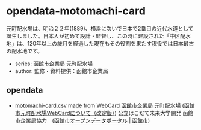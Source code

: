 # opendata-motomachi-card

元町配水場は、明治２２年(1889)、横浜に次いで日本で2番目の近代水道として誕生しました。日本人が初めて設計・監督し、この時に建設された「中区配水地」は、120年以上の歳月を経過した現在もその役割を果たす現役では日本最古の配水地です。

- series: 函館市企業局 元町配水場
- author: 監修・資料提供：函館市企業局

## opendata

- [motomachi-card.csv](motomachi-card.csv) made from [WebCard 函館市企業局 元町配水場](https://sslab.c.fun.ac.jp/webcard/motomachi/) ([函館市元町配水場WebCardについて（改定版）](https://www.city.hakodate.hokkaido.jp/docs/2014022500477/file_contents/WebCard.pdf)) 公立はこだて未来大学開発 函館市企業局協力　([函館市オープンデータポータル | 函館市](https://www.city.hakodate.hokkaido.jp/docs/2016072200055/))
